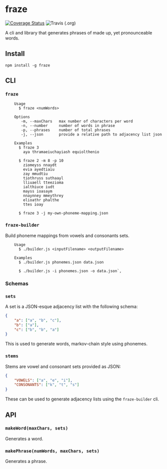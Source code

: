 # fraze

[![Coverage Status](https://coveralls.io/repos/github/omardelarosa/fraze/badge.svg?branch=master)](https://coveralls.io/github/omardelarosa/fraze?branch=master)
![Travis (.org)](https://img.shields.io/travis/omardelarosa/fraze/master.svg)

A cli and library that generates phrases of made up, yet pronounceable words.

## Install

```
npm install -g fraze
```

## CLI

### `fraze`

```
    Usage
      $ fraze <numWords>

    Options
       -m, --maxChars   max number of characters per word
       -n, --number     number of words in phrase
       -p, --phrases    number of total phrases
       -j, --json       provide a relative path to adjacency list json

    Examples
      $ fraze 3
        aya thramaeiuchayiash equiolthenio

      $ fraze 2 -m 8 -p 10
        ziomeyss nnaydt
        evia ayedtiaiu
        zay mmudtiu
        tiothruss suthaayl
        lliuaell tteezioma
        ialthiuce iudt
        mayss ioasaym
        nnaynney mmeythrey
        elioathr phalthe
        ttes ioay

      $ fraze 3 -j my-own-phoneme-mapping.json
```

### `fraze-builder`

Build phoneme mappings from vowels and consonants sets.

```
    Usage
      $ ./builder.js <inputFilename> <outputFilename>

    Examples
      $ ./builder.js phonemes.json data.json

      $ ./builder.js -i phonemes.json -o data.json`,
```

### Schemas

### `sets`

A set is a JSON-esque adjacency list with the following schema:

```json
{
    "a": ["a", "b", "c"],
    "b": ["a"],
    "c": ["b", "b", "a"]
}
```

This is used to generate words, markov-chain style using phonemes.

### `stems`

Stems are vowel and consonant sets provided as JSON:

```json
{
    "VOWELS": ["a", "e", "i"],
    "CONSONANTS": ["k", "t", "s"]
}
```

These can be used to generate adjacency lists using the `fraze-builder` cli.

## API

### `makeWord(maxChars, sets)`

Generates a word.

### `makePhrase(numWords, maxChars, sets)`

Generates a phrase.
